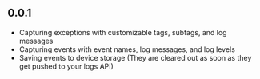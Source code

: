 ## 0.0.1

* Capturing exceptions with customizable tags, subtags, and log messages
* Capturing events with event names, log messages, and log levels
* Saving events to device storage (They are cleared out as soon as they get pushed to your logs API)
